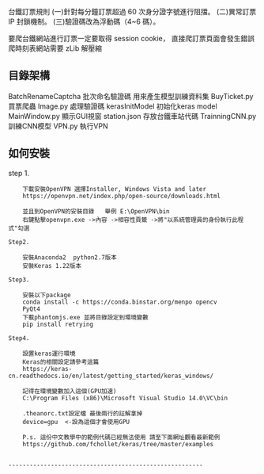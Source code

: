 台鐵訂票規則
(一)針對每分鐘訂票超過 60 次身分證字號進行阻擋。
(二)異常訂票 IP 封鎖機制。
(三)驗證碼改為浮動碼（4~6 碼）。

要爬台鐵網站進行訂票一定要取得 session cookie，
直接爬訂票頁面會發生錯誤
爬時刻表網站需要 zLib 解壓縮

目錄架構
-----------------------------
BatchRenameCaptcha  批次命名驗證碼 用來產生模型訓練資料集
BuyTicket.py        買票爬蟲
Image.py            處理驗證碼
kerasInitModel      初始化keras model
MainWindow.py       顯示GUI視窗
station.json        存放台鐵車站代碼
TrainningCNN.py     訓練CNN模型
VPN.py              執行VPN



如何安裝
-----------------------------
step 1.
````
    下載安裝OpenVPN 選擇Installer, Windows Vista and later
    https://openvpn.net/index.php/open-source/downloads.html

    並且到OpenVPN的安裝目錄   舉例 E:\OpenVPN\bin
    右鍵點擊openvpn.exe ->內容 ->相容性頁籤 ->將"以系統管理員的身份執行此程式"勾選

Step2.

    安裝Anaconda2  python2.7版本
    安裝Keras 1.22版本

Step3.

    安裝以下package
    conda install -c https://conda.binstar.org/menpo opencv
    PyQt4
    下載phantomjs.exe 並將目錄設定到環境變數
    pip install retrying

Step4.

    設置keras運行環境
    Keras的相關設定請參考這篇
    https://keras-cn.readthedocs.io/en/latest/getting_started/keras_windows/

    記得在環境變數加入這個(GPU加速)
    C:\Program Files (x86)\Microsoft Visual Studio 14.0\VC\bin

    .theanorc.txt設定檔 最後兩行的註解拿掉
    device=gpu  <-設為這個才會使用GPU

    P.s. 這份中文教學中的範例代碼已經無法使用 請至下面網址觀看最新範例
    https://github.com/fchollet/keras/tree/master/examples


-------------------------------------------------------
